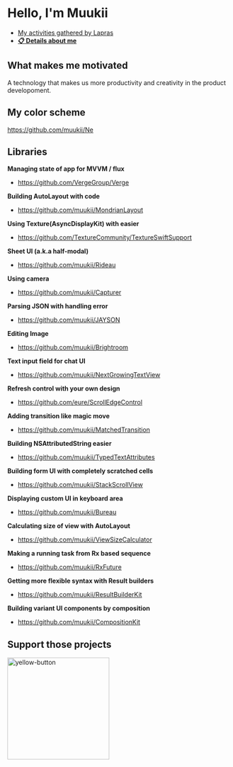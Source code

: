 # Hello, I'm Muukii

- [My activities gathered by Lapras](https://lapras.com/public/muukii)
- [**📋 Details about me**](https://muukii.app)

## What makes me motivated

A technology that makes us more productivity and creativity in the product developoment.

## My color scheme

https://github.com/muukii/Ne

## Libraries

**Managing state of app for MVVM / flux**

- https://github.com/VergeGroup/Verge

**Building AutoLayout with code**

- https://github.com/muukii/MondrianLayout

**Using Texture(AsyncDisplayKit) with easier**

- https://github.com/TextureCommunity/TextureSwiftSupport

**Sheet UI (a.k.a half-modal)**

- https://github.com/muukii/Rideau

**Using camera**

- https://github.com/muukii/Capturer

**Parsing JSON with handling error**

- https://github.com/muukii/JAYSON

**Editing Image**

- https://github.com/muukii/Brightroom

**Text input field for chat UI**

- https://github.com/muukii/NextGrowingTextView

**Refresh control with your own design**

- https://github.com/eure/ScrollEdgeControl

**Adding transition like magic move**

- https://github.com/muukii/MatchedTransition

**Building NSAttributedString easier**

- https://github.com/muukii/TypedTextAttributes

**Building form UI with completely scratched cells**

- https://github.com/muukii/StackScrollView

**Displaying custom UI in keyboard area**

- https://github.com/muukii/Bureau

**Calculating size of view with AutoLayout**

- https://github.com/muukii/ViewSizeCalculator

**Making a running task from Rx based sequence**

- https://github.com/muukii/RxFuture

**Getting more flexible syntax with Result builders**

- https://github.com/muukii/ResultBuilderKit

**Building variant UI components by composition**

- https://github.com/muukii/CompositionKit

## Support those projects
<a href="https://www.buymeacoffee.com/muukii">
<img width="230" alt="yellow-button" src="https://user-images.githubusercontent.com/1888355/146226808-eb2e9ee0-c6bd-44a2-a330-3bbc8a6244cf.png">
</a>

